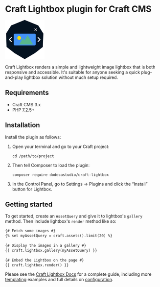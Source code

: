 # Craft Lightbox plugin for Craft CMS

<img src="src/icon.svg" width="128" height="128" />

Craft Lightbox renders a simple and lightweight image lightbox that is both responsive and accessible. It's suitable for anyone seeking a quick plug-and-play lightbox solution without much setup required.

## Requirements

- Craft CMS 3.x
- PHP 7.2.5+

## Installation

Install the plugin as follows:

1.  Open your terminal and go to your Craft project:

        cd /path/to/project

2.  Then tell Composer to load the plugin:

        composer require dodecastudio/craft-lightbox

3.  In the Control Panel, go to Settings → Plugins and click the “Install” button for Lightbox.

## Getting started

To get started, create an `AssetQuery` and give it to lightbox's `gallery` method. Then include lightbox's `render` method like so:

```twig
{# Fetch some images #}
{% set myAssetQuery = craft.assets().limit(20) %}

{# Display the images in a gallery #}
{{ craft.lightbox.gallery(myAssetQuery) }}

{# Embed the Lightbox on the page #}
{{ craft.lightbox.render() }}
```

Please see the [Craft Lightbox Docs](https://github.com/dodecastudio/craft-lightbox/wiki) for a complete guide, including more [templating](https://github.com/dodecastudio/craft-lightbox/wiki/Templating) examples and full details on [configuration](https://github.com/dodecastudio/craft-lightbox/wiki/Configuration).
